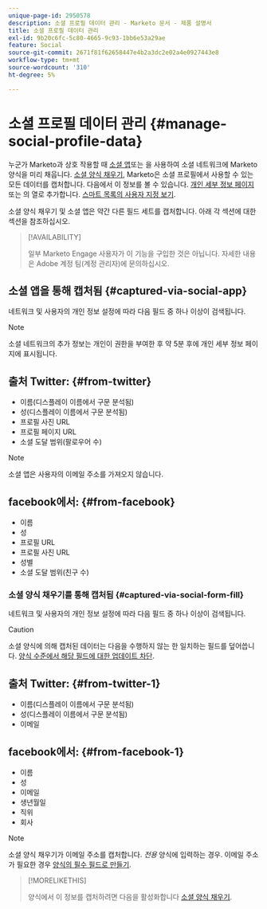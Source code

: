 ```yaml
---
unique-page-id: 2950578
description: 소셜 프로필 데이터 관리 - Marketo 문서 - 제품 설명서
title: 소셜 프로필 데이터 관리
exl-id: 9b20c6fc-5c80-4665-9c93-1bb6e53a29ae
feature: Social
source-git-commit: 2671f81f62658447e4b2a3dc2e02a4e0927443e8
workflow-type: tm+mt
source-wordcount: '310'
ht-degree: 5%

---
```


# 소셜 프로필 데이터 관리 {#manage-social-profile-data}

누군가 Marketo과 상호 작용할 때 [소셜 앱](/help/marketo/product-docs/demand-generation/social/configuring-social-actions/customize-social-app-button.md)또는 을 사용하여 소셜 네트워크에 Marketo 양식을 미리 채웁니다. [소셜 양식 채우기](/help/marketo/product-docs/demand-generation/forms/form-actions/enable-social-form-fill-on-a-form.md), Marketo은 소셜 프로필에서 사용할 수 있는 모든 데이터를 캡처합니다. 다음에서 이 정보를 볼 수 있습니다. [개인 세부 정보 페이지](/help/marketo/product-docs/core-marketo-concepts/smart-lists-and-static-lists/managing-people-in-smart-lists/using-the-person-detail-page.md)또는 의 열로 추가합니다. [스마트 목록의 사용자 지정 보기](/help/marketo/product-docs/core-marketo-concepts/smart-lists-and-static-lists/using-smart-lists/create-and-change-views-for-lists-and-smart-list.md).

소셜 양식 채우기 및 소셜 앱은 약간 다른 필드 세트를 캡처합니다. 아래 각 섹션에 대한 섹션을 참조하십시오.

>[!AVAILABILITY]
>
>일부 Marketo Engage 사용자가 이 기능을 구입한 것은 아닙니다. 자세한 내용은 Adobe 계정 팀(계정 관리자)에 문의하십시오.

## 소셜 앱을 통해 캡처됨 {#captured-via-social-app}

네트워크 및 사용자의 개인 정보 설정에 따라 다음 필드 중 하나 이상이 검색됩니다.

>[!NOTE]
>
>소셜 네트워크의 추가 정보는 개인이 권한을 부여한 후 약 5분 후에 개인 세부 정보 페이지에 표시됩니다.

## 출처 Twitter: {#from-twitter}

* 이름(디스플레이 이름에서 구문 분석됨)
* 성(디스플레이 이름에서 구문 분석됨)
* 프로필 사진 URL
* 프로필 페이지 URL
* 소셜 도달 범위(팔로우어 수)

>[!NOTE]
>
>소셜 앱은 사용자의 이메일 주소를 가져오지 않습니다.

## facebook에서: {#from-facebook}

* 이름
* 성
* 프로필 URL
* 프로필 사진 URL
* 성별
* 소셜 도달 범위(친구 수)

### 소셜 양식 채우기를 통해 캡처됨 {#captured-via-social-form-fill}

네트워크 및 사용자의 개인 정보 설정에 따라 다음 필드 중 하나 이상이 검색됩니다.

>[!CAUTION]
>
>소셜 양식에 의해 캡처된 데이터는 다음을 수행하지 않는 한 일치하는 필드를 덮어씁니다. [양식 수준에서 해당 필드에 대한 업데이트 차단](/help/marketo/product-docs/administration/field-management/block-updates-to-a-field.md).

## 출처 Twitter: {#from-twitter-1}

* 이름(디스플레이 이름에서 구문 분석됨)
* 성(디스플레이 이름에서 구문 분석됨)
* 이메일

## facebook에서: {#from-facebook-1}

* 이름
* 성
* 이메일
* 생년월일
* 직위
* 회사

>[!NOTE]
>
>소셜 양식 채우기가 이메일 주소를 캡처합니다. _전용_ 양식에 입력하는 경우. 이메일 주소가 필요한 경우 [양식의 필수 필드로 만들기](/help/marketo/product-docs/demand-generation/forms/creating-a-form/make-a-form-field-required.md).

>[!MORELIKETHIS]
>
>양식에서 이 정보를 캡처하려면 다음을 활성화합니다 [소셜 양식 채우기](/help/marketo/product-docs/demand-generation/forms/form-actions/enable-social-form-fill-on-a-form.md).
